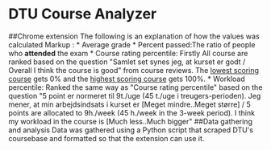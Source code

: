 # DTU Course Analyzer

##Chrome extension
The following is an explanation of how the values was calculated
Markup : * Average grade
         * Percent passed:The ratio of people who **attended** the exam
         * Course rating percentile: Firstly All course are ranked based on the question "Samlet set synes jeg, at kurset er godt / Overall I think the course is good" from course reviews. The [lowest scoring course](https://evaluering.dtu.dk/kursus/11343/123826) gets 0% and the [highest scoring course](https://evaluering.dtu.dk/kursus/26122/106759) gets 100%.
         * Workload percentile: Ranked the same way as "Course rating percentile" based on the question "5 point er normeret til 9t./uge (45 t./uge i treugers-perioden). Jeg mener, at min arbejdsindsats i kurset er [Meget mindre..Meget større] / 5 points are allocated to 9h./week (45 h./week in the 3-week period). I think my workload in the course is [Much less..Much bigger"
##Data gathering and analysis
Data was gathered using a Python script that scraped DTU's coursebase and formatted so that the extension can use it.
